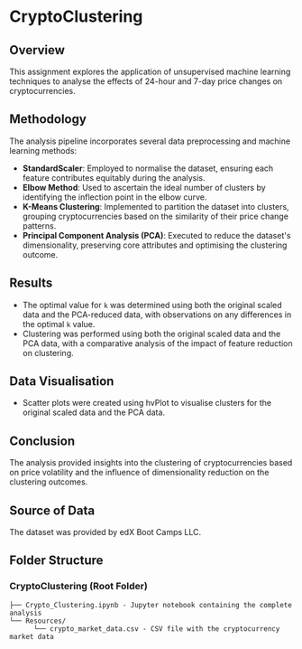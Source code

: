 # CryptoClustering

## Overview
This assignment explores the application of unsupervised machine learning techniques to analyse the effects of 24-hour and 7-day price changes on cryptocurrencies.

## Methodology
The analysis pipeline incorporates several data preprocessing and machine learning methods:
- **StandardScaler**: Employed to normalise the dataset, ensuring each feature contributes equitably during the analysis.
- **Elbow Method**:  Used to ascertain the ideal number of clusters by identifying the inflection point in the elbow curve.
- **K-Means Clustering**: Implemented to partition the dataset into clusters, grouping cryptocurrencies based on the similarity of their price change patterns.
- **Principal Component Analysis (PCA)**: Executed to reduce the dataset's dimensionality, preserving core attributes and optimising the clustering outcome.
  
## Results
- The optimal value for `k` was determined using both the original scaled data and the PCA-reduced data, with observations on any differences in the optimal `k` value.
- Clustering was performed using both the original scaled data and the PCA data, with a comparative analysis of the impact of feature reduction on clustering.
  
## Data Visualisation
- Scatter plots were created using hvPlot to visualise clusters for the original scaled data and the PCA data.
  
## Conclusion
The analysis provided insights into the clustering of cryptocurrencies based on price volatility and the influence of dimensionality reduction on the clustering outcomes.

## Source of Data
The dataset was provided by edX Boot Camps LLC.

## Folder Structure
### CryptoClustering (Root Folder)
```
├── Crypto_Clustering.ipynb - Jupyter notebook containing the complete analysis
└── Resources/
      └── crypto_market_data.csv - CSV file with the cryptocurrency market data
```
